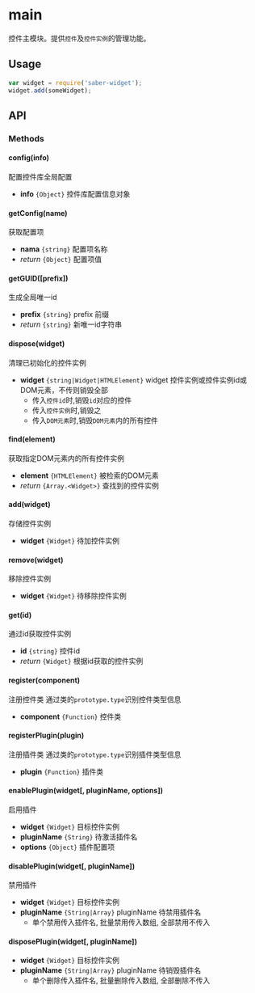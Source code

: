 main
===
控件主模块。提供`控件`及`控件实例`的管理功能。

## Usage

```js
var widget = require('saber-widget');
widget.add(someWidget);
```

## API

### Methods

#### config(info)

配置控件库全局配置

* **info** `{Object}` 控件库配置信息对象


#### getConfig(name)

获取配置项

* **nama** `{string}` 配置项名称
* _return_ `{Object}` 配置项值

#### getGUID([prefix])

生成全局唯一id

* **prefix** `{string}` prefix 前缀
* _return_ `{string}` 新唯一id字符串

#### dispose(widget)

清理已初始化的控件实例

* **widget** `{string|Widget|HTMLElement}` widget 控件实例或控件实例id或DOM元素，不传则销毁全部
    * 传入`控件id`时,销毁`id`对应的控件
    * 传入`控件实例`时,销毁之
    * 传入`DOM元素`时,销毁`DOM元素`内的所有控件

#### find(element)

获取指定DOM元素内的所有控件实例

* **element** `{HTMLElement}` 被检索的DOM元素
* _return_ `{Array.<Widget>}` 查找到的控件实例

#### add(widget)

存储控件实例

* **widget** `{Widget}` 待加控件实例

#### remove(widget)

移除控件实例

* **widget** `{Widget}` 待移除控件实例

#### get(id)

通过id获取控件实例

* **id** `{string}` 控件id
* _return_ `{Widget}` 根据id获取的控件实例

#### register(component)

注册控件类
通过类的`prototype.type`识别控件类型信息

* **component** `{Function}` 控件类

#### registerPlugin(plugin)

注册插件类
通过类的`prototype.type`识别插件类型信息

* **plugin** `{Function}` 插件类

#### enablePlugin(widget[, pluginName, options])

启用插件

* **widget** `{Widget}` 目标控件实例
* **pluginName** `{String}` 待激活插件名
* **options** `{Object}` 插件配置项


#### disablePlugin(widget[, pluginName])

禁用插件

* **widget** `{Widget}` 目标控件实例
* **pluginName** `{String|Array}` pluginName 待禁用插件名
    * 单个禁用传入插件名, 批量禁用传入数组, 全部禁用不传入

#### disposePlugin(widget[, pluginName])

* **widget** `{Widget}` 目标控件实例
* **pluginName** `{String|Array}` pluginName 待销毁插件名
    * 单个删除传入插件名, 批量删除传入数组, 全部删除不传入
